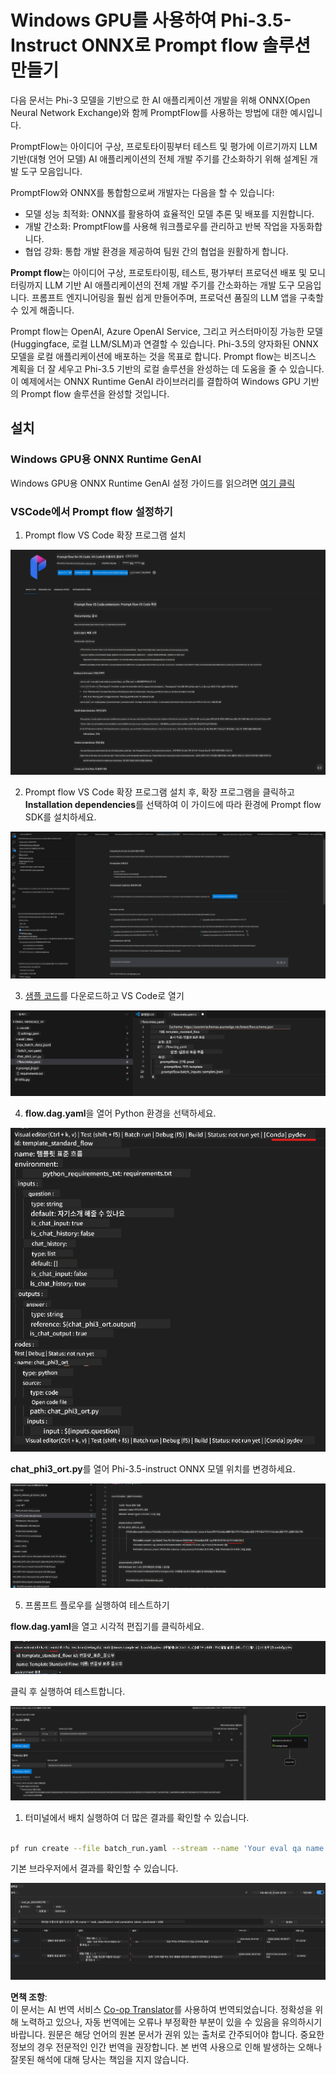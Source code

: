 <!--
CO_OP_TRANSLATOR_METADATA:
{
  "original_hash": "92e7dac1e5af0dd7c94170fdaf6860fe",
  "translation_date": "2025-07-17T02:58:29+00:00",
  "source_file": "md/02.Application/01.TextAndChat/Phi3/UsingPromptFlowWithONNX.md",
  "language_code": "ko"
}
-->
# Windows GPU를 사용하여 Phi-3.5-Instruct ONNX로 Prompt flow 솔루션 만들기

다음 문서는 Phi-3 모델을 기반으로 한 AI 애플리케이션 개발을 위해 ONNX(Open Neural Network Exchange)와 함께 PromptFlow를 사용하는 방법에 대한 예시입니다.

PromptFlow는 아이디어 구상, 프로토타이핑부터 테스트 및 평가에 이르기까지 LLM 기반(대형 언어 모델) AI 애플리케이션의 전체 개발 주기를 간소화하기 위해 설계된 개발 도구 모음입니다.

PromptFlow와 ONNX를 통합함으로써 개발자는 다음을 할 수 있습니다:

- 모델 성능 최적화: ONNX를 활용하여 효율적인 모델 추론 및 배포를 지원합니다.
- 개발 간소화: PromptFlow를 사용해 워크플로우를 관리하고 반복 작업을 자동화합니다.
- 협업 강화: 통합 개발 환경을 제공하여 팀원 간의 협업을 원활하게 합니다.

**Prompt flow**는 아이디어 구상, 프로토타이핑, 테스트, 평가부터 프로덕션 배포 및 모니터링까지 LLM 기반 AI 애플리케이션의 전체 개발 주기를 간소화하는 개발 도구 모음입니다. 프롬프트 엔지니어링을 훨씬 쉽게 만들어주며, 프로덕션 품질의 LLM 앱을 구축할 수 있게 해줍니다.

Prompt flow는 OpenAI, Azure OpenAI Service, 그리고 커스터마이징 가능한 모델(Huggingface, 로컬 LLM/SLM)과 연결할 수 있습니다. Phi-3.5의 양자화된 ONNX 모델을 로컬 애플리케이션에 배포하는 것을 목표로 합니다. Prompt flow는 비즈니스 계획을 더 잘 세우고 Phi-3.5 기반의 로컬 솔루션을 완성하는 데 도움을 줄 수 있습니다. 이 예제에서는 ONNX Runtime GenAI 라이브러리를 결합하여 Windows GPU 기반의 Prompt flow 솔루션을 완성할 것입니다.

## **설치**

### **Windows GPU용 ONNX Runtime GenAI**

Windows GPU용 ONNX Runtime GenAI 설정 가이드를 읽으려면 [여기 클릭](./ORTWindowGPUGuideline.md)

### **VSCode에서 Prompt flow 설정하기**

1. Prompt flow VS Code 확장 프로그램 설치

![pfvscode](../../../../../../translated_images/pfvscode.eff93dfc66a42cbef699fc16fa48f3ed3a23361875a3362037d026896395a00d.ko.png)

2. Prompt flow VS Code 확장 프로그램 설치 후, 확장 프로그램을 클릭하고 **Installation dependencies**를 선택하여 이 가이드에 따라 환경에 Prompt flow SDK를 설치하세요.

![pfsetup](../../../../../../translated_images/pfsetup.b46e93096f5a254f74e8b74ce2be7047ce963ef573d755ec897eb1b78cb9c954.ko.png)

3. [샘플 코드](../../../../../../code/09.UpdateSamples/Aug/pf/onnx_inference_pf)를 다운로드하고 VS Code로 열기

![pfsample](../../../../../../translated_images/pfsample.8d89e70584ffe7c4dba182513e3148a989e552c3b8e4948567a6b806b5ae1845.ko.png)

4. **flow.dag.yaml**을 열어 Python 환경을 선택하세요.

![pfdag](../../../../../../translated_images/pfdag.264a77f7366458ff850a76ae949226391ea382856d543ef9da4b92096aff7e4b.ko.png)

   **chat_phi3_ort.py**를 열어 Phi-3.5-instruct ONNX 모델 위치를 변경하세요.

![pfphi](../../../../../../translated_images/pfphi.72da81d74244b45fc78cdfeeb8c7fbd9e7cd610bf2f96814dbade6a4a2dfad7e.ko.png)

5. 프롬프트 플로우를 실행하여 테스트하기

**flow.dag.yaml**을 열고 시각적 편집기를 클릭하세요.

![pfv](../../../../../../translated_images/pfv.ba8a81f34b20f603cccee3fe91e94113792ed6f5af28f76ab08e1a0b3e77b33b.ko.png)

클릭 후 실행하여 테스트합니다.

![pfflow](../../../../../../translated_images/pfflow.4e1135a089b1ce1b6348b59edefdb6333e5729b54c8e57f9039b7f9463e68fbd.ko.png)

1. 터미널에서 배치 실행하여 더 많은 결과를 확인할 수 있습니다.


```bash

pf run create --file batch_run.yaml --stream --name 'Your eval qa name'    

```

기본 브라우저에서 결과를 확인할 수 있습니다.


![pfresult](../../../../../../translated_images/pfresult.c22c826f8062d7cbe871cff35db4a013dcfefc13fafe5da6710a8549a96a4ceb.ko.png)

**면책 조항**:  
이 문서는 AI 번역 서비스 [Co-op Translator](https://github.com/Azure/co-op-translator)를 사용하여 번역되었습니다. 정확성을 위해 노력하고 있으나, 자동 번역에는 오류나 부정확한 부분이 있을 수 있음을 유의하시기 바랍니다. 원문은 해당 언어의 원본 문서가 권위 있는 출처로 간주되어야 합니다. 중요한 정보의 경우 전문적인 인간 번역을 권장합니다. 본 번역 사용으로 인해 발생하는 오해나 잘못된 해석에 대해 당사는 책임을 지지 않습니다.